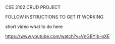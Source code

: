 CSE 2102 CRUD PROJECT

FOLLOW INSTRUCTIONS TO GET IT WORKING

short video what to do here 

https://www.youtube.com/watch?v=VnGBYIb-oXE




        
